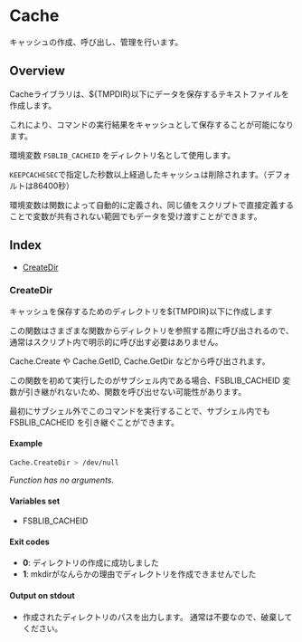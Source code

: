 
# Cache 

キャッシュの作成、呼び出し、管理を行います。

## Overview

Cacheライブラリは、${TMPDIR}以下にデータを保存するテキストファイルを作成します。

これにより、コマンドの実行結果をキャッシュとして保存することが可能になります。

環境変数 `FSBLIB_CACHEID` をディレクトリ名として使用します。

`KEEPCACHESEC`で指定した秒数以上経過したキャッシュは削除されます。（デフォルトは86400秒）

環境変数は関数によって自動的に定義され、同じ値をスクリプトで直接定義することで変数が共有されない範囲でもデータを受け渡すことができます。

## Index

* [CreateDir](#createdir)

### CreateDir

キャッシュを保存するためのディレクトリを${TMPDIR}以下に作成します

この関数はさまざまな関数からディレクトリを参照する際に呼び出されるので、通常はスクリプト内で明示的に呼び出す必要はありません。

Cache.Create や Cache.GetID, Cache.GetDir などから呼び出されます。

この関数を初めて実行したのがサブシェル内である場合、FSBLIB_CACHEID 変数が引き継がれないため、関数を呼び出せない可能性があります。

最初にサブシェル外でこのコマンドを実行することで、サブシェル内でもFSBLIB_CACHEID を引き継ぐことができます。

#### Example

```bash
Cache.CreateDir > /dev/null
```

_Function has no arguments._

#### Variables set

* FSBLIB_CACHEID

#### Exit codes

* **0**: ディレクトリの作成に成功しました
* **1**: mkdirがなんらかの理由でディレクトリを作成できませんでした

#### Output on stdout

* 作成されたディレクトリのパスを出力します。  通常は不要なので、破棄してください。

